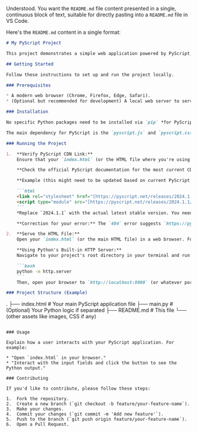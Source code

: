 Understood. You want the `README.md` file content presented in a single, continuous block of text, suitable for directly pasting into a `README.md` file in VS Code.

Here's the `README.md` content in a single format:

````markdown
# My PyScript Project

This project demonstrates a simple web application powered by PyScript, allowing Python code to run directly in the browser.

## Getting Started

Follow these instructions to set up and run the project locally.

### Prerequisites

* A modern web browser (Chrome, Firefox, Edge, Safari).
* (Optional but recommended for development) A local web server to serve HTML files (e.g., Python's `http.server`, Live Server VS Code extension).

### Installation

No specific Python packages need to be installed via `pip` *for PyScript itself to run in the browser*. However, if your `setup.py` file is performing other tasks, you might need Python and `pip` locally.

The main dependency for PyScript is the `pyscript.js` and `pyscript.css` files, which are typically linked directly in your `index.html`.

### Running the Project

1.  **Verify PyScript CDN Link:**
    Ensure that your `index.html` (or the HTML file where you're using PyScript) uses the correct and up-to-date CDN links for PyScript. As of recent updates, the `latest` tag might not always resolve correctly or can point to pre-releases. It's often safer to use a specific version.

    **Check the official PyScript documentation for the most current CDN links.**

    **Example (this might need to be updated based on current PyScript releases):**

    ```html
    <link rel="stylesheet" href="[https://pyscript.net/releases/2024.1.1/core.css](https://pyscript.net/releases/2024.1.1/core.css)" />
    <script type="module" src="[https://pyscript.net/releases/2024.1.1/core.js](https://pyscript.net/releases/2024.1.1/core.js)"></script>
    ```
    *Replace `2024.1.1` with the actual latest stable version. You need to consult [pyscript.net](https://pyscript.net) for the exact current stable release.*

    **Correction for your error:** The `404` error suggests `https://pyscript.net/latest/pyscript.js` is not the correct path. Look at the official PyScript website (pyscript.net) for the correct CDN URLs. They have moved to a modular structure (e.g., `core.js`, `core.css`).

2.  **Serve the HTML File:**
    Open your `index.html` (or the main HTML file) in a web browser. For local development, it's best to serve it using a simple HTTP server to avoid CORS issues and properly resolve file paths.

    **Using Python's Built-in HTTP Server:**
    Navigate to your project's root directory in your terminal and run:

    ```bash
    python -m http.server
    ```
    Then, open your browser to `http://localhost:8000` (or whatever port is indicated).

### Project Structure (Example)

````

.
├── index.html           \# Your main PyScript application file
├── main.py              \# (Optional) Your Python logic if separated
├── README.md            \# This file
└── (other assets like images, CSS if any)

```

### Usage

Explain how a user interacts with your PyScript application. For example:

* "Open `index.html` in your browser."
* "Interact with the input fields and click the button to see the Python output."

### Contributing

If you'd like to contribute, please follow these steps:

1.  Fork the repository.
2.  Create a new branch (`git checkout -b feature/your-feature-name`).
3.  Make your changes.
4.  Commit your changes (`git commit -m 'Add new feature'`).
5.  Push to the branch (`git push origin feature/your-feature-name`).
6.  Open a Pull Request.

